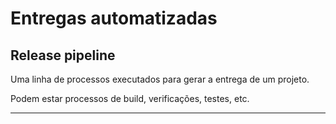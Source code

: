 # Entregas automatizadas

## Release pipeline

Uma linha de processos executados para gerar a entrega de um projeto.

Podem estar processos de build, verificações, testes, etc.

---

